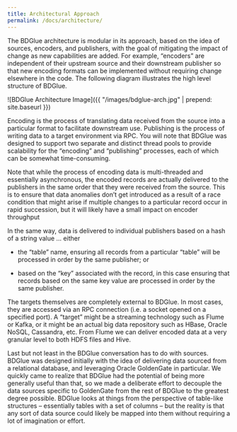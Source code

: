 ```yaml
---
title: Architectural Approach
permalink: /docs/architecture/
---
```


The BDGlue architecture is modular in its approach, based on the idea of 
sources, encoders, and publishers, with the goal of mitigating the impact of 
change as new capabilities are added. For example, “encoders” are 
independent of their upstream source and their downstream publisher so that new 
encoding formats can be implemented without requiring change elsewhere in the 
code.
The following diagram illustrates the high level structure of BDGlue.

![BDGlue Architecture Image]({{ "/images/bdglue-arch.jpg" | prepend: site.baseurl }})

Encoding is the process of translating data received from the source into a 
particular format to facilitate downstream use. Publishing is the process of 
writing data to a target environment via RPC. You will note that BDGlue was 
designed to support two separate and distinct thread pools to provide 
scalability for the “encoding” and “publishing” processes, each of 
which can be somewhat time-consuming. 

Note that while the process of encoding data is multi-threaded and essentially 
asynchronous, the encoded records are actually delivered to the publishers in 
the same order that they were received from the source. This is to ensure that 
data anomalies don’t get introduced as a result of a race condition that 
might arise if multiple changes to a particular record occur in rapid 
succession, but it will likely have a small impact on encoder throughput

In the same way, data is delivered to individual publishers based on a hash of 
a string value … either 

* the “table” name, ensuring all records from a particular “table” will 
be processed in order by the same publisher; or 

* based on the “key” associated with the record, in this case ensuring that 
records based on the same key value are processed in order by the same 
publisher.

The targets themselves are completely external to BDGlue. In most cases, they 
are accessed via an RPC connection (i.e. a socket opened on a specified port). 
A “target” might be a streaming technology such as Flume or Kafka, or it 
might be an actual big data repository such as HBase, Oracle NoSQL, Cassandra, 
etc. From Flume we can deliver encoded data at a very granular level to both 
HDFS files and Hive. 

Last but not least in the BDGlue conversation has to do with sources. BDGlue 
was designed initially with the idea of delivering data sourced from a 
relational database, and leveraging Oracle GoldenGate in particular. We quickly 
came to realize that BDGlue had the potential of being more generally useful 
than that, so we made a deliberate effort to decouple the data sources specific 
to GoldenGate from the rest of BDGlue to the greatest degree possible. BDGlue 
looks at things from the perspective of table-like structures – essentially 
tables with a set of columns – but the reality is that any sort of data 
source could likely be mapped into them without requiring a lot of imagination 
or effort.



